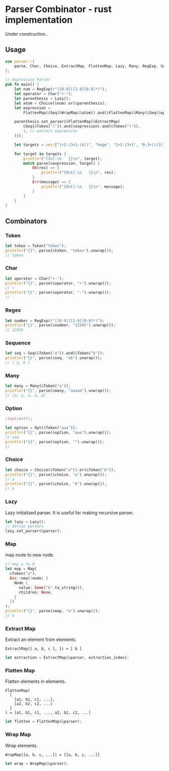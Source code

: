 # Parser Combinator - rust implementation

Under construction..

## Usage

```rust
use parser::{
    parse, Char, Choice, ExtractMap, FlattenMap, Lazy, Many, RegExp, Seq, Token, WrapMap,
};

// Expression Parser
pub fn main() {
    let num = RegExp(r"([0-9]|[1-9][0-9]*)");
    let operator = Char("+-");
    let parenthesis = Lazy();
    let atom = Choice(&num).or(&parenthesis);
    let expression =
        FlattenMap(&Seq(&WrapMap(&atom)).and(&FlattenMap(&Many(&Seq(&operator).and(&atom)))));

    parenthesis.set_parser(&FlattenMap(&ExtractMap(
        &Seq(&Token("(")).and(&expression).and(&Token(")")),
        1, // extract expression
    )));

    let targets = vec!["1+2-(3+1-(4))", "hoge", "1+2-(3+1", "0-3+(((3)))"];

    for target in targets {
        println!("[In]:\n   {}\n", target);
        match parse(&expression, target) {
            Ok(res) => {
                println!("[Out]:\n   {}\n", res);
            }
            Err(message) => {
                println!("[Out]:\n   {}\n", message);
            }
        }
    }
}

```

## Combinators

### Token

```rust
let token = Token("token");
println!("{}", parse(&token, "token").unwrap());
// token
```

### Char

```rust
let operator = Char("+-");
println!("{}", parse(&operator, "+").unwrap());
// +
println!("{}", parse(&operator, "-").unwrap());
// -
```

### Regex

```rust
let number = RegExp(r"([0-9]|[1-9][0-9]*)");
println!("{}", parse(&number, "12345").unwrap());
// 12345
```

### Sequence

```rust
let seq = Seq(&Token("a")).and(&Token("b"));
println!("{}", parse(&seq, "ab").unwrap());
// [ a, b ]
```

### Many

```rust
let many = Many(&Token("a"));
println!("{}", parse(&many, "aaaaa").unwrap());
// [a, a, a, a, a]
```

### Option

```js
/(option)?/;
```

```rust
let option = Opt(&Token("aaa"));
println!("{}", parse(&option, "aaa").unwrap());
// aaa
println!("{}", parse(&option, "").unwrap());
//
```

### Choice

```rust
let choice = Choice(&Token("a")).or(&Token("b"));
println!("{}", parse(&choice, "a").unwrap());
// a
println!("{}", parse(&choice, "b").unwrap());
// b
```

### Lazy

Lazy initialized parser.
It is useful for making recursive parser.

```rust
let lazy = Lazy();
// define parsers
lazy.set_parser(&parser);
```

### Map

map node to new node.

```rust
// map a to b
let map = Map(
  &Token("a"),
  Box::new(|node| {
    Node {
      value: Some("b".to_string()),
      children: None,
    }
  })
);
println!("{}", parse(&map, "a").unwrap());
// b
```

### Extract Map

Extract an element from elements.

```
ExtractMap([ a, b, c ], 1) = [ b ]
```

```rust
let extraction = ExtractMap(&parser, extraction_index);
```

### Flatten Map

Flatten elements in elements.

```
FlattenMap(
  [
    [a1, b1, c1, ...],
    [a2, b2, c2, ...]
  ]
) = [a1, b1, c1, ..., a2, b2, c2, ...]
```

```rust
let flatten = FlattenMap(&parser);
```

### Wrap Map

Wrap elements.

```
WrapMap([a, b, c, ...]) = [[a, b, c, ...]]
```

```rust
let wrap = WrapMap(&parser);
```
